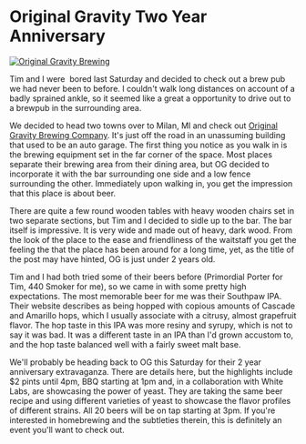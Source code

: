 Original Gravity Two Year Anniversary
=====================================

[![Original Gravity Brewing](http://www.panel-creations.com/varsity_brew/wp-content/uploads/2010/06/logo1.gif "logo1")](http://ogbrewing.com/)

Tim and I were  bored last Saturday and decided to check out a brew pub we had never been to before. I couldn't walk long distances on account of a badly sprained ankle, so it seemed like a great a opportunity to drive out to a brewpub in the surrounding area.

We decided to head two towns over to Milan, MI and check out [Original Gravity Brewing Company](http://ogbrewing.com/). It's just off the road in an unassuming building that used to be an auto garage. The first thing you notice as you walk in is the brewing equipment set in the far corner of the space. Most places separate their brewing area from their dining area, but OG decided to incorporate it with the bar surrounding one side and a low fence surrounding the other. Immediately upon walking in, you get the impression that this place is about beer.

There are quite a few round wooden tables with heavy wooden chairs set in two separate sections, but Tim and I decided to sidle up to the bar. The bar itself is impressive. It is very wide and made out of heavy, dark wood. From the look of the place to the ease and friendliness of the waitstaff you get the feeling the that the place has been around for a long time, yet, as the title of the post may have hinted, OG is just under 2 years old.

Tim and I had both tried some of their beers before (Primordial Porter for Tim, 440 Smoker for me), so we came in with some pretty high expectations. The most memorable beer for me was their Southpaw IPA. Their website describes as being hopped with copious amounts of Cascade and Amarillo hops, which I usually associate with a citrusy, almost grapefruit flavor. The hop taste in this IPA was more resiny and syrupy, which is not to say it was bad. It was a different taste in an IPA than I'd grown accustom to, and the hop taste balanced well with a fairly sweet malt base.

We'll probably be heading back to OG this Saturday for their 2 year anniversary extravaganza. There are details here, but the highlights include $2 pints until 4pm, BBQ starting at 1pm and, in a collaboration with White Labs, are showcasing the power of yeast. They are taking the same beer recipe and using different varieties of yeast to showcase the flavor profiles of different strains. All 20 beers will be on tap starting at 3pm. If you're interested in homebrewing and the subtleties therein, this is definitely an event you'll want to check out.